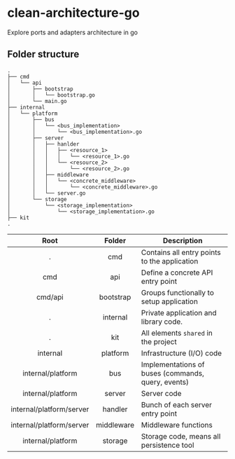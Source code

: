 # clean-architecture-go
Explore ports and adapters architecture in go

## Folder structure

```
.
├── cmd
│   └── api
│       ├── bootstrap
│       │   └── bootstrap.go
│       └── main.go
├── internal
│   └── platform
│       ├── bus
│       │   └── <bus_implementation>
│       │       └── <bus_implementation>.go
│       ├── server
│       │   ├── hanlder
│       │   │   ├── <resource_1>
│       │   │   │   └── <resource_1>.go
│       │   │   └── <resource_2>
│       │   │       └── <resource_2>.go
│       │   ├── middleware
│       │   │   └── <concrete_middleware>
│       │   │       └── <concrete_middleware>.go
│       │   └── server.go
│       └── storage
│           └── <storage_implementation>
│               └── <storage_implementation>.go
├── kit
.
```

|           Root           |   Folder   | Description                                        |
|:------------------------:|:----------:|----------------------------------------------------|
|            .             |    cmd     | Contains all entry points to the application       |
|           cmd            |    api     | Define a concrete API entry point                  |
|         cmd/api          | bootstrap  | Groups functionally to setup application           |
|            .             |  internal  | Private application and library code.              |
|            .             |    kit     | All elements `shared` in the project               |
|         internal         |  platform  | Infrastructure (I/O) code                          |
|    internal/platform     |    bus     | Implementations of buses (commands, query, events) |
|    internal/platform     |   server   | Server code                                        |
| internal/platform/server |  handler   | Bunch of each server entry point                   |
| internal/platform/server | middleware | Middleware functions                               |
|    internal/platform     |  storage   | Storage code, means all persistence tool           |
